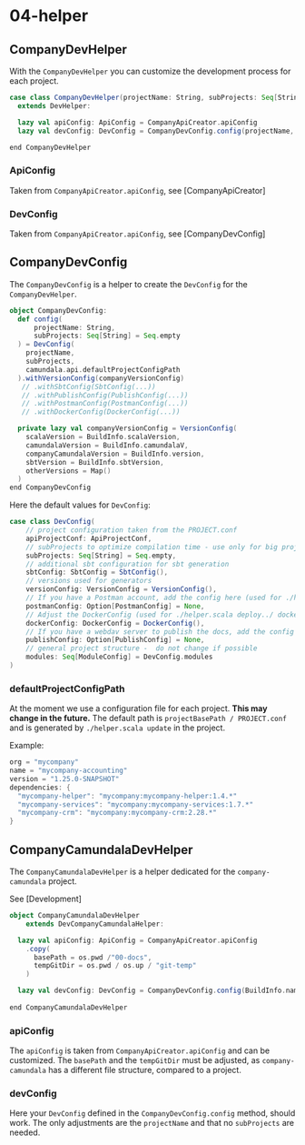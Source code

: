 # 04-helper

## CompanyDevHelper
With the `CompanyDevHelper` you can customize  the development process for each project.

```scala 
case class CompanyDevHelper(projectName: String, subProjects: Seq[String] = Seq.empty)
  extends DevHelper:

  lazy val apiConfig: ApiConfig = CompanyApiCreator.apiConfig
  lazy val devConfig: DevConfig = CompanyDevConfig.config(projectName, subProjects)

end CompanyDevHelper
```
### ApiConfig
Taken from `CompanyApiCreator.apiConfig`, see [CompanyApiCreator]

### DevConfig
Taken from `CompanyApiCreator.apiConfig`, see [CompanyDevConfig]

## CompanyDevConfig
The `CompanyDevConfig` is a helper to create the `DevConfig` for the `CompanyDevHelper`.

```scala
object CompanyDevConfig:
  def config(
      projectName: String,
      subProjects: Seq[String] = Seq.empty
  ) = DevConfig(
    projectName,
    subProjects,
    camundala.api.defaultProjectConfigPath
  ).withVersionConfig(companyVersionConfig)
   // .withSbtConfig(SbtConfig(...))
   // .withPublishConfig(PublishConfig(...))
   // .withPostmanConfig(PostmanConfig(...))
   // .withDockerConfig(DockerConfig(...))

  private lazy val companyVersionConfig = VersionConfig(
    scalaVersion = BuildInfo.scalaVersion,
    camundalaVersion = BuildInfo.camundalaV,
    companyCamundalaVersion = BuildInfo.version,
    sbtVersion = BuildInfo.sbtVersion,
    otherVersions = Map()
  )
end CompanyDevConfig
```
Here the default values for `DevConfig`:
```scala
case class DevConfig(
    // project configuration taken from the PROJECT.conf
    apiProjectConf: ApiProjectConf,
    // subProjects to optimize compilation time - use only for big projects
    subProjects: Seq[String] = Seq.empty,
    // additional sbt configuration for sbt generation
    sbtConfig: SbtConfig = SbtConfig(),
    // versions used for generators
    versionConfig: VersionConfig = VersionConfig(),
    // If you have a Postman account, add the config here (used for ./helper.scala deploy..)
    postmanConfig: Option[PostmanConfig] = None,
    // Adjust the DockerConfig (used for ./helper.scala deploy../ docker..)
    dockerConfig: DockerConfig = DockerConfig(),
    // If you have a webdav server to publish the docs, add the config here (used in ./helper.scala publish..)
    publishConfig: Option[PublishConfig] = None,
    // general project structure -  do not change if possible
    modules: Seq[ModuleConfig] = DevConfig.modules
)
```
### defaultProjectConfigPath

At the moment we use a configuration file for each project. **This may change in the future.**
The default path is `projectBasePath / PROJECT.conf` and is generated by `./helper.scala update` in the project.

Example:
```scala
org = "mycompany"
name = "mycompany-accounting"
version = "1.25.0-SNAPSHOT"
dependencies: {
  "mycompany-helper": "mycompany:mycompany-helper:1.4.*"
  "mycompany-services": "mycompany:mycompany-services:1.7.*"
  "mycompany-crm": "mycompany:mycompany-crm:2.28.*"
}
```

## CompanyCamundalaDevHelper
The `CompanyCamundalaDevHelper` is a helper dedicated for the `company-camundala` project.

See [Development]

```scala
object CompanyCamundalaDevHelper
    extends DevCompanyCamundalaHelper:

  lazy val apiConfig: ApiConfig = CompanyApiCreator.apiConfig
    .copy(
      basePath = os.pwd /"00-docs",
      tempGitDir = os.pwd / os.up / "git-temp"
    )

  lazy val devConfig: DevConfig = CompanyDevConfig.config(BuildInfo.name, Seq.empty)
  
end CompanyCamundalaDevHelper
```

### apiConfig
The `apiConfig` is taken from `CompanyApiCreator.apiConfig` and can be customized.
The `basePath` and the `tempGitDir` must be adjusted, as `company-camundala` 
has a different file structure, compared to a project.

### devConfig
Here your `DevConfig` defined in the `CompanyDevConfig.config` method, should work. 
The only adjustments are the `projectName` and that no `subProjects` are needed.